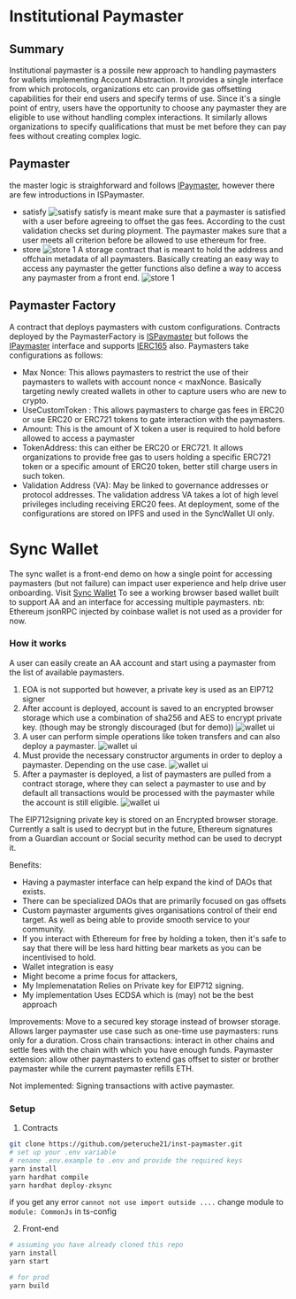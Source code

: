 # Institutional Paymaster

## Summary

Institutional paymaster is a possile new approach to handling paymasters for wallets implementing Account Abstraction. It provides a single interface from which protocols, organizations etc can provide gas offsetting capabilities for their end users and specify terms of use. Since it's a single point of entry, users have the opportunity to choose any paymaster they are eligible to use without handling complex interactions.
It similarly allows organizations to specify qualifications that must be met before they can pay fees without creating complex logic.

## Paymaster

the master logic is straighforward and follows [IPaymaster](https://github.com/matter-labs/v2-testnet-contracts/blob/main/l2/system-contracts/interfaces/IPaymaster.sol), however there are few introductions in ISPaymaster.

- satisfy
    ![satisfy](./public/12_ContractShow.png)
satisfy is meant make sure that a paymaster is satisfied with a user before agreeing to offset the gas fees. According to the cust validation checks set during ployment. The paymaster makes sure that a user meets all criterion before be allowed to use ethereum for free.
- store
    ![store 1](./public/10_ContractShow.png)
A storage contract that is meant to hold the address and offchain metadata of all paymasters. Basically creating an easy way to access any paymaster
 the getter functions also define a way to access any paymaster from a front end.
    ![store 1](./public/11_ContractShow.png)

## Paymaster Factory

A contract that deploys paymasters with custom configurations.
Contracts deployed by the PaymasterFactory is [ISPaymaster](./contracts/interface/IPaymaster.sol) but follows the [IPaymaster](https://github.com/matter-labs/v2-testnet-contracts/blob/main/l2/system-contracts/interfaces/IPaymaster.sol) interface and supports [IERC165](https://github.com/OpenZeppelin/openzeppelin-contracts/blob/master/contracts/utils/introspection/IERC165.sol) also.
Paymasters take configurations as follows:

- Max Nonce:
This allows paymasters to restrict the use of their paymasters to wallets with account nonce < maxNonce. Basically targeting newly created wallets in other to capture users who are new to crypto.
- UseCustomToken :
This allows paymasters to charge gas fees in ERC20 or use ERC20 or ERC721 tokens to gate interaction with the paymasters.
- Amount:
This is the amount of X token a user is required to hold before allowed to access a paymaster
- TokenAddress: this can either be ERC20 or ERC721. It allows organizations to provide free gas to users holding a specific ERC721 token or a specific amount of ERC20 token, better still charge users in such token.
- Validation Address (VA): May be linked to governance addresses or protocol addresses. The validation address VA takes a lot of high level privileges including receiving ERC20 fees.
At deployment, some of the configurations are stored on IPFS and used in the SyncWallet UI only.

# Sync Wallet

The sync wallet is a front-end demo on how a single point for accessing paymasters (but not failure) can impact user experience and help drive user onboarding.
Visit [Sync Wallet](https://instpaymaster.vercel.app) To see a working browser based wallet built to support AA and an interface for accessing multiple paymasters.
nb: Ethereum jsonRPC injected by coinbase wallet is not used as a provider for now.

### How it works

A user can easily create an AA account and start using a paymaster from the list of available paymasters.

1. EOA is not supported but however, a private key is used as an EIP712 signer
2. After account is deployed, account is saved to an  encrypted browser storage which use a combination of sha256 and AES to encrypt private key. (though may be strongly discouraged (but for demo))
    ![wallet ui](./public/03_PaymastersWallet.png?raw=true "SyncWallet UI")
3. A user can perform simple operations like token transfers and can also deploy a paymaster.
    ![wallet ui](./public/00_PaymasterWallet.png?raw=true "SyncWallet UI")
4. Must provide the necessary constructor arguments in order to deploy a paymaster. Depending on the use case.
    ![wallet ui](./public/02_PaymastersWallet.png?raw=true "SyncWallet UI")
5. After a paymaster is deployed, a list of paymasters are pulled from a contract storage, where they can select a paymaster to use and by default all transactions would be processed with the paymaster while the account is still eligible.
    ![wallet ui](./public/01_PaymastersWallet.png?raw=true "SyncWallet UI")

The EIP712signing private key is stored on an Encrypted browser storage. Currently a salt is used to decrypt but in the future, Ethereum signatures from a Guardian account or Social security method can be used to decrypt it.

Benefits:

- Having a paymaster interface can help expand the kind of DAOs that exists.
- There can be specialized DAOs that are primarily focused on gas offsets
- Custom paymaster arguments gives organisations control of their end target.
As well as being able to provide smooth service to your community.
- If you interact with Ethereum for free by holding a token, then it's safe to say that there will be less hard hitting bear markets as you can be incentivised to hold.
- Wallet integration is easy
- Might become a prime focus for attackers,
- My Implemenatation Relies on Private key for EIP712 signing.
- My implementation Uses ECDSA which is (may) not be the best approach

Improvements:
Move to a secured key storage instead of browser storage.
Allows larger paymaster use case such as
one-time use paymasters: runs only for a duration.
Cross chain transactions: interact in other chains and settle fees with the chain with which you have enough funds.
Paymaster extension: allow other paymasters to extend gas offset to sister or brother paymaster while the current paymaster refills ETH.

Not implemented:
 Signing transactions with active paymaster.

### Setup

1. Contracts

```bash
git clone https://github.com/peteruche21/inst-paymaster.git
# set up your .env variable
# rename .env.example to .env and provide the required keys
yarn install
yarn hardhat compile
yarn hardhat deploy-zksync

```

if you get any error   `cannot not use import outside ....` change module to `module: CommonJs` in ts-config

2. Front-end

```bash
# assuming you have already cloned this repo
yarn install
yarn start

# for prod
yarn build
```
